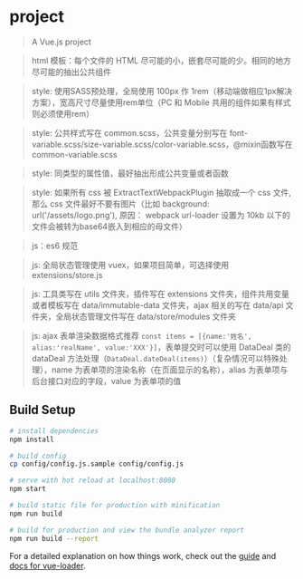 # project

> A Vue.js project

> html 模板：每个文件的 HTML 尽可能的小，嵌套尽可能的少。相同的地方尽可能的抽出公共组件

> style: 使用SASS预处理，全局使用 100px 作 1rem（移动端做相应1px解决方案），宽高尺寸尽量使用rem单位（PC 和 Mobile 共用的组件如果有样式则必须使用rem）

> style: 公共样式写在 common.scss，公共变量分别写在 font-variable.scss/size-variable.scss/color-variable.scss，@mixin函数写在 common-variable.scss

> style: 同类型的属性值，最好抽出形成公共变量或者函数

> style: 如果所有 css 被 ExtractTextWebpackPlugin 抽取成一个 css 文件, 那么 css 文件最好不要有图片（比如 background: url('/assets/logo.png'), 原因： webpack url-loader 设置为 10kb 以下的文件会被转为base64嵌入到相应的母文件）

> js：es6 规范

> js: 全局状态管理使用 vuex，如果项目简单，可选择使用 extensions/store.js

> js: 工具类写在 utils 文件夹，插件写在 extensions 文件夹，组件共用变量或者模板写在 data/immutable-data 文件夹，ajax 相关的写在 data/api 文件夹，全局状态管理文件写在 data/store/modules 文件夹

> js: ajax 表单渲染数据格式推荐 `const items = [{name:'姓名', alias:'realName', value:'XXX'}]`，表单提交时可以使用 DataDeal 类的 dataDeal 方法处理（`DataDeal.dateDeal(items)`）（复杂情况可以特殊处理），name 为表单项的渲染名称（在页面显示的名称），alias 为表单项与后台接口对应的字段，value 为表单项的值 

## Build Setup

``` bash
# install dependencies
npm install

# build config
cp config/config.js.sample config/config.js

# serve with hot reload at localhost:8080
npm start

# build static file for production with minification
npm run build

# build for production and view the bundle analyzer report
npm run build --report
```

For a detailed explanation on how things work, check out the [guide](http://vuejs-templates.github.io/webpack/) and [docs for vue-loader](http://vuejs.github.io/vue-loader).
